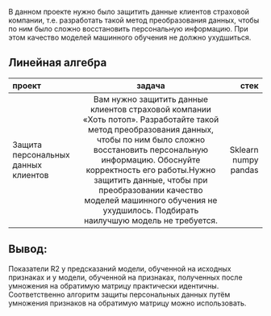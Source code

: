 В данном проекте нужно было защитить данные клиентов страховой компании, т.е. разработать такой метод преобразования данных, чтобы по ним было сложно восстановить персональную информацию. При этом качество моделей машинного обучения не должно ухудшиться.


## Линейная алгебра

проект| задача| стек
:----------------| :--------------:|-------------------------:
Защита персональных данных клиентов|Вам нужно защитить данные клиентов страховой компании «Хоть потоп». Разработайте такой метод преобразования данных, чтобы по ним было сложно восстановить персональную информацию. Обоснуйте корректность его работы.Нужно защитить данные, чтобы при преобразовании качество моделей машинного обучения не ухудшилось. Подбирать наилучшую модель не требуется.| Sklearn numpy pandas

## Вывод:

Показатели R2 у предсказаний модели, обученной на исходных признаках и у модели, обученной на признаках, полученных после умножения на обратимую матрицу практически идентичны. Соответственно алгоритм защиты персональных данных путём умножения признаков на обратимую матрицу можно использовать.
